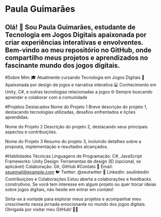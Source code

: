 # Paula Guimarães 

## Olá! 👋 Sou Paula Guimarães, estudante de Tecnologia em Jogos Digitais apaixonada por criar experiências interativas e envolventes. Bem-vindo ao meu repositório no GitHub, onde compartilho meus projetos e aprendizados no fascinante mundo dos jogos digitais.

#Sobre Mim
🎓 Atualmente cursando Tecnologia em Jogos Digitais
🚀 Apaixonada por design de jogos e narrativa interativa
💻 Conhecimento em Unity, C#, e outras tecnologias relacionadas a jogos
🌐 Sempre buscando aprender e colaborar com a comunidade

#Projetos Destacados
Nome do Projeto 1
Breve descrição do projeto 1, destacando tecnologias utilizadas, desafios enfrentados e lições aprendidas.

Nome do Projeto 2
Descrição do projeto 2, destacando seus principais aspectos e contribuições.

Nome do Projeto 3
Resumo do projeto 3, incluindo detalhes sobre a proposta, implementação e resultados alcançados.

#Habilidades Técnicas
Linguagens de Programação: C#, JavaScript
Frameworks: Unity
Design: Ferramentas de design 3D (opcional, se aplicável)
Colaboração: Git, GitHub
#Contato
📧 Email: seuemail@example.com
🐦 Twitter: @seutwitter
💼 LinkedIn: seulinkedin
Contribuições e Colaborações
Estou aberta a colaborações e feedbacks construtivos. Se você tem interesse em algum projeto ou quer trocar ideias sobre jogos digitais, não hesite em entrar em contato!

Sinta-se à vontade para explorar meus projetos e acompanhar meu crescimento nessa jornada emocionante no mundo dos jogos digitais. Obrigada por visitar meu GitHub! 🚀✨
<!---
Suc1t/Suc1t is a ✨ special ✨ repository because its `README.md` (this file) appears on your GitHub profile.
You can click the Preview link to take a look at your changes.
--->
